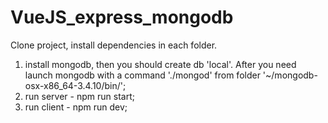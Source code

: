 # VueJS_express_mongodb

Clone project, install dependencies in each folder.

1. install mongodb, then you should create db 'local'. After you need launch mongodb with a command './mongod' 
from folder '~/mongodb-osx-x86_64-3.4.10/bin/';
2. run server - npm run start;
3. run client - npm run dev;
